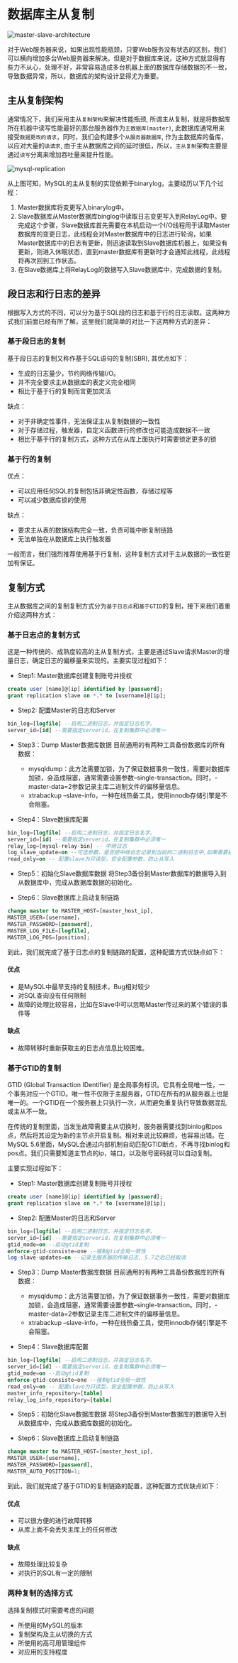 # 数据库主从复制

![master-slave-architecture](https://tva1.sinaimg.cn/large/008i3skNly1gs2yspo1n3j30ho09q74g.jpg)

对于Web服务器来说，如果出现性能瓶颈，只要Web服务没有状态的区别，我们可以横向增加多台Web服务器来解决。但是对于数据库来说，这种方式就显得有些力不从心，处理不好，非常容易造成多台机器上面的数据库存储数据的不一致，导致数据异常，所以，数据库的架构设计显得尤为重要。

## 主从复制架构

通常情况下，我们采用主从`复制架构`来解决性能瓶颈, 所谓主从复制，就是将数据库所在机器中读写性能最好的那台服务器作为`主数据库(master)`, 此数据库通常用来接受`数据更改的请求`，同时，我们会构建多个`从服务器数据库`, 作为主数据库的备库，以应对大量的`读请求`, 由于主从数据库之间的延时很低，所以，`主从复制`架构主要是通过`读写`分离来增加吞吐量来提升性能。

![mysql-replication](https://tva1.sinaimg.cn/large/008i3skNly1gs2za5cf2wj30d0093jrv.jpg)

从上图可知，MySQL的主从复制的实现依赖于binarylog，主要经历以下几个过程：

1. Master数据库将变更写入binarylog中。
2. Slave数据库从Master数据库binglog中读取日志变更写入到RelayLog中。要完成这个步骤，Slave数据库首先需要在本机启动一个I/O线程用于读取Master数据库的变更日志，此线程会对Master数据库中的日志进行轮询，如果Master数据库中的日志有更新，则迅速读取到Slave数据库机器上，如果没有更新，则进入休眠状态，直到master数据库有更新时才会通知此线程，此线程将再次回到工作状态。
3. 在Slave数据库上将RelayLog的数据写入Slave数据库中，完成数据的复制。

## 段日志和行日志的差异

根据写入方式的不同，可以分为基于SQL段的日志和基于行的日志读取。这两种方式我们前面已经有所了解，这里我们就简单的对比一下这两种方式的差异：

### 基于段日志的复制

基于段日志的复制又称作基于SQL语句的复制(SBR), 其优点如下：
* 生成的日志量少，节约网络传输I/O。
* 并不完全要求主从数据库的表定义完全相同
* 相比于基于行的复制而言更加灵活

缺点：
* 对于非确定性事件，无法保证主从复制数据的一致性
* 对于存储过程，触发器，自定义函数进行的修改也可能造成数据不一致
* 相比于基于行的复制方式，这种方式在从库上面执行时需要锁定更多的锁

### 基于行的复制

优点：
* 可以应用任何SQL的复制包括非确定性函数，存储过程等
* 可以减少数据库锁的使用

缺点：
* 要求主从表的数据结构完全一致，负责可能中断复制链路
* 无法单独在从数据库上执行触发器

一般而言，我们强烈推荐使用基于行复制，这种复制方式对于主从数据的一致性更加有保证。

## 复制方式

主从数据库之间的复制复制方式分为`基于日志点`和`基于GTID`的复制，接下来我们着重介绍这两种方式：

### 基于日志点的复制方式

这是一种传统的、成熟度较高的主从复制方式，主要是通过Slave请求Master的增量日志，确定日志的偏移量来实现的。主要实现过程如下：

* Step1: Master数据库创建复制账号并授权
```sql
create user [name]@[ip] identified by [password];
grant replication slave on *.* to [username]@[ip];
```

* Step2: 配置Master的日志和Server
```sql
bin_log=[logfile] --启用二进制日志，并指定日志名字。
server_id=[id] --需要指定serverid，在复制集群中必须唯一
```

* Step3：Dump Master数据库数据
目前通用的有两种工具备份数据库的所有数据：
  - mysqldump：此方法需要加锁，为了保证数据事务一致性，需要对数据库加锁，会造成阻塞，通常需要设置参数–single-transaction。同时，-master-data=2参数记录主库二进制文件的偏移量信息。
  - xtrabackup –slave-info，一种在线热备工具，使用innodb存储引擎是不会阻塞。

* Step4：Slave数据库配置
```sql
bin_log=[logfile] --启用二进制日志，并指定日志名字。
server_id=[id] --需要指定serverid，在复制集群中必须唯一
relay_log=[mysql-relay-bin] -- 中继日志
log_slave_update=on --可选参数，是否把中继日志记录到当前的二进制日志中,如果需要把当前从服务器，作为其他从服务器的复制源，则需要配置。
read_only=on -- 配置slave为只读型，安全配置参数，防止从写入
```

* Step5：初始化Slave数据库数据
将Step3备份到Master数据库的数据导入到从数据库中，完成从数据库数据的初始化。

* Step6：Slave数据库上启动复制链路
```sql
change master to MASTER_HOST=[master_host_ip],
MASTER_USER=[username]，
MASTER_PASSWORD=[password],
MASTER_LOG_FILE=[logfile],
MASTER_LOG_POS=[position];
```

到此，我们就完成了基于日志点的复制链路的配置，这种配置方式优缺点如下：

#### 优点
* 是MySQL中最早支持的复制技术，Bug相对较少
* 对SQL查询没有任何限制
* 故障的处理比较容易，比如在Slave中可以忽略Master传过来的某个错误的事件等

#### 缺点
* 故障转移时重新获取主的日志点信息比较困难。

### 基于GTID的复制

GTID (Global Transaction IDentifier) 是全局事务标识。它具有全局唯一性，一个事务对应一个GTID。唯一性不仅限于主服务器，GTID在所有的从服务器上也是唯一的。一个GTID在一个服务器上只执行一次，从而避免重复执行导致数据混乱或主从不一致。

在传统的复制里面，当发生故障需要主从切换时，服务器需要找到binlog和pos点，然后将其设定为新的主节点开启复制。相对来说比较麻烦，也容易出错。在MySQL 5.6里面，MySQL会通过内部机制自动匹配GTID断点，不再寻找binlog和pos点。我们只需要知道主节点的ip，端口，以及账号密码就可以自动复制。

主要实现过程如下：

* Step1: Master数据库创建复制账号并授权
```sql
create user [name]@[ip] identified by [password];
grant replication slave on *.* to [username]@[ip];
```

* Step2: 配置Master的日志和Server
```sql
bin_log=[logfile] --启用二进制日志，并指定日志名字。
server_id=[id] --需要指定serverid，在复制集群中必须唯一
gtid_mode=on --启动gtid复制
enforce-gtid-consiste=one --强制gtid全局一致性
log-slave-updates=on --记录主服务器的传输日志, 5.7之后已经取消
```

* Step3：Dump Master数据库数据
目前通用的有两种工具备份数据库的所有数据：
  - mysqldump：此方法需要加锁，为了保证数据事务一致性，需要对数据库加锁，会造成阻塞，通常需要设置参数–single-transaction。同时，-master-data=2参数记录主库二进制文件的偏移量信息。
  - xtrabackup –slave-info，一种在线热备工具，使用innodb存储引擎是不会阻塞。

* Step4：Slave数据库配置
```sql
bin_log=[logfile] --启用二进制日志，并指定日志名字。
server_id=[id] --需要指定serverid，在复制集群中必须唯一
gtid_mode=on --启动gtid复制
enforce-gtid-consiste=one --强制gtid全局一致性
read_only=on -- 配置slave为只读型，安全配置参数，防止从写入
master_info_repository=[table]
relay_log_info_repository=[table]
```

* Step5：初始化Slave数据库数据
将Step3备份到Master数据库的数据导入到从数据库中，完成从数据库数据的初始化。

* Step6：Slave数据库上启动复制链路
```sql
change master to MASTER_HOST=[master_host_ip],
MASTER_USER=[username]，
MASTER_PASSWORD=[password],
MASTER_AUTO_POSITION=1;
```

到此，我们就完成了基于GTID的复制链路的配置，这种配置方式优缺点如下：

#### 优点
* 可以很方便的进行故障转移
* 从库上面不会丢失主库上的任何修改

#### 缺点
* 故障处理比较复杂
* 对执行的SQL有一定的限制

### 两种复制的选择方式
选择复制模式时需要考虑的问题
* 所使用的MySQL的版本
* 复制架构及主从切换的方式
* 所使用的高可用管理组件
* 对应用的支持程度

